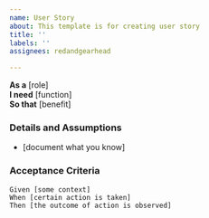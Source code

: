 ```yaml
---
name: User Story
about: This template is for creating user story
title: ''
labels: ''
assignees: redandgearhead

---
```


**As a** [role]  
 **I need** [function]  
 **So that** [benefit]

 ### Details and Assumptions
 * [document what you know]
   
 ### Acceptance Criteria  
   
 ```gherkin
 Given [some context]
 When [certain action is taken]
 Then [the outcome of action is observed]
 ```
